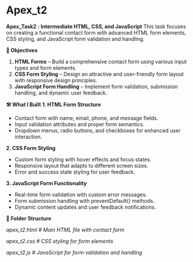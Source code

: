 # Apex_t2
**Apex_Task2**
**: Intermediate HTML, CSS, and JavaScript**
This task focuses on creating a functional contact form with advanced HTML form elements, CSS styling, and JavaScript form validation and handling.

**📌 Objectives**
1. **HTML Forms** – Build a comprehensive contact form using various input types and form elements.
2. **CSS Form Styling** – Design an attractive and user-friendly form layout with responsive design principles.
3. **JavaScript Form Handling** – Implement form validation, submission handling, and dynamic user feedback.

**🛠️ What I Built**
**1. HTML Form Structure**
* Contact form with name, email, phone, and message fields.
* Input validation attributes and proper form semantics.
* Dropdown menus, radio buttons, and checkboxes for enhanced user interaction.

**2. CSS Form Styling**
* Custom form styling with hover effects and focus states.
* Responsive layout that adapts to different screen sizes.
* Error and success state styling for user feedback.

**3. JavaScript Form Functionality**
* Real-time form validation with custom error messages.
* Form submission handling with preventDefault() methods.
* Dynamic content updates and user feedback notifications.

**📂 Folder Structure**

*apex_t2.html # Main HTML file with contact form*

*apex_t2.css # CSS styling for form elements*

*apex_t2.js # JavaScript for form validation and handling*
